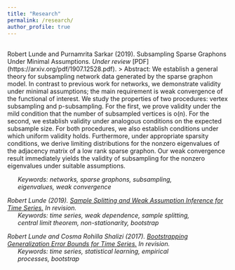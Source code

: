 ```yaml
---
title: "Research"
permalink: /research/
author_profile: true
---
```

<br>
Robert Lunde and Purnamrita Sarkar (2019). Subsampling Sparse Graphons Under Minimal Assumptions. <i>Under review</i> [PDF](https://arxiv.org/pdf/1907.12528.pdf).
> Abstract: We establish a general theory for subsampling network data
generated by the sparse graphon model. In contrast to previous work for
networks, we demonstrate validity under minimal assumptions; the main
requirement is weak convergence of the functional of interest. We study
the properties of two procedures: vertex subsampling and
p-subsampling.
For the first, we prove validity under the mild condition that the number of subsampled vertices is o(n). For the second, we establish validity
under analogous conditions on the expected subsample size. For both procedures, we also establish conditions under which uniform validity holds.
Furthermore, under appropriate sparsity conditions, we derive limiting distributions for the nonzero eigenvalues of the adjacency matrix of a low rank
sparse graphon. Our weak convergence result immediately yields the validity of subsampling for the nonzero eigenvalues under suitable assumptions.

  &nbsp;&nbsp;&nbsp;&nbsp;&nbsp; <i>Keywords: networks, sparse graphons, subsampling,  
  &nbsp;&nbsp;&nbsp;&nbsp;&nbsp; eigenvalues, weak convergence 

Robert Lunde (2019). [Sample Splitting and Weak Assumption Inference for Time Series.](https://arxiv.org/abs/1902.07425)  <i>In revision</i>.  
  &nbsp;&nbsp;&nbsp;&nbsp;&nbsp; <i>Keywords: time series, weak dependence, sample splitting,  
  &nbsp;&nbsp;&nbsp;&nbsp;&nbsp; central limit theorem, non-stationarity, bootstrap

Robert Lunde and Cosma Rohilla Shalizi (2017). [Bootstrapping Generalization Error Bounds for Time Series.](https://arxiv.org/abs/1711.02834)  <i>In revision</i>.  
  &nbsp;&nbsp;&nbsp;&nbsp;&nbsp; <i>Keywords: time series, statistical learning, empirical     
  &nbsp;&nbsp;&nbsp;&nbsp;&nbsp; processes, bootstrap



